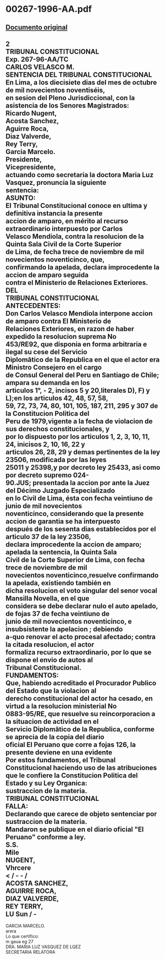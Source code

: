 
00267-1996-AA.pdf
=================
  
[Documento original](https://tc.gob.pe/jurisprudencia/1997/00267-1996-AA.pdf)  
---  
2  
TRIBUNAL CONSTITUCIONAL  
Exp. 267-96-AA/TC  
CARLOS VELASCO M.  
SENTENCIA DEL TRIBUNAL CONSTITUCIONAL  
En Lima, a los diecisiete dias del mes de octubre de mil novecientos noventiséis,  
en sesion del Pleno Jurisdiccional, con la asistencia de los Senores Magistrados:  
Ricardo Nugent,  
Acosta Sanchez,  
Aguirre Roca,  
Diaz Valverde,  
Rey Terry,  
Garcia Marcelo.  
Presidente,  
Vicepresidente,  
actuando como secretaria la doctora Maria Luz Vasquez, pronuncia la siguiente  
sentencia:  
ASUNTO:  
El Tribunal Constitucional conoce en ultima y definitiva instancia la presente  
accion de amparo, en mérito al recurso extraordinario interpuesto por Carlos  
Velasco Mendiola, contra la resolucion de la Quinta Sala Civil de la Corte Superior  
de Lima, de fecha trece de noviembre de mil novecientos noventicinco, que,  
confirmando la apelada, declara improcedente la accion de amparo seguida  
contra el Ministerio de Relaciones Exteriores.  
DEL  
TRIBUNAL CONSTITUCIONAL  
ANTECEDENTES:  
Don Carlos Velasco Mendiola interpone accion de amparo contra El Ministerio de  
Relaciones Exteriores, en razon de haber expedido la resolucion suprema No  
453/RE92, que disponia en forma arbitraria e ilegal su cese del Servicio  
Diplomâtico de la Republica en el que el actor era Ministro Consejero en el cargo  
de Consul General del Peru en Santiago de Chile; ampara su demanda en los  
articulos 1°, - 2, incisos 5 y 20,literales D), F) y L);en los articulos 42, 48, 57, 58,  
59, 72, 73, 74, 80, 101, 105, 187, 211, 295 y 307 de la Constitucion Politica del  
Peru de 1979,vigente a la fecha de violacion de sus derechos constitucionales, y  
por lo dispuesto por los articulos 1, 2, 3, 10, 11, 24, inicisos 2, 10, 16, 22 y  
articulos 26, 28, 29 y demas pertinentes de la ley 23506, modificada por las leyes  
25011 y 25398,y por decreto ley 25433, asi como por decreto supremo 024-  
90.JUS; presentada la accion por ante la Juez del Décimo Juzgado Especializado  
en lo Civil de Lima, ésta con fecha veintiuno de junio de mil novecientos  
noventicinco, considerando que la presente accion de garantia se ha interpuesto  
después de los sesenta dias establecidos por el articulo 37 de la ley 23506,  
declara improcedente la accion de amparo; apelada la sentencia, la Quinta Sala  
Civil de la Corte Superior de Lima, con fecha trece de noviembre de mil  
novecientos noventicinco,resuelve confirmando la apelada, existiendo también en  
dicha resolucion el voto singular del senor vocal Mansilla Novella, en el que  
considera se debe declarar nulo el auto apelado, de fojas 37 de fecha veintiuno de  
junio de mil novecientos noventicinco, e insubsistente la apelacion ; debiendo  
a-quo renovar el acto procesal afectado; contra la citada resolucion, el actor  
formaliza recurso extraordinario, por lo que se dispone el envio de autos al  
Tribunal Constitucional.  
FUNDAMENTOS:  
Que, habiendo acreditado el Procurador Publico del Estado que la violacion al  
derecho constitucional del actor ha cesado, en virtud a la resolucion ministerial No  
0883-95/RE, que resuelve su reincorporacion a la situacion de actividad en el  
Servicio Diplomâtico de la Republica, conforme se aprecia de la copia del diario  
oficial El Peruano que corre a fojas 126, la presente deviene en una evidente  
Por estos fundamentos, el Tribunal Constitucional haciendo uso de las atribuciones  
que le confiere la Constitucion Politica del Estado y su Ley Organica:  
sustraccion de la materia.  
TRIBUNAL CONSTITUCIONAL  
FALLA:  
Declarando que carece de objeto sentenciar por sustraccion de la materia.  
Mandaron se publique en el diario oficial "El Peruano" conforme a ley.  
S.S.  
Mile  
NUGENT,  
Vhrcere  
< / - - /  
ACOSTA SANCHEZ,  
AGUIRRE ROCA,  
DIAZ VALVERDE,  
REY TERRY,  
LU Sun /  -  
-  
GARCIA MARCELO.  
arera  
Lo que certifico:  
m gaua eg 27  
DRA. MARIA LUZ VASQUEZ DE LQEZ  
SECRETARIA RELATORA